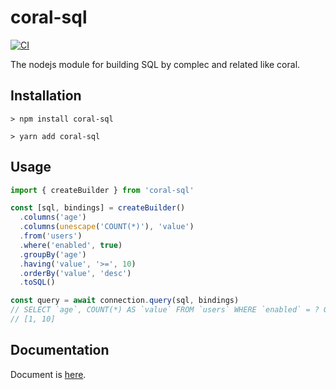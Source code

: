 # coral-sql

[![CI](https://github.com/rymizuki/coral-sql-js/actions/workflows/main.yml/badge.svg)](https://github.com/rymizuki/coral-sql-js/actions/workflows/main.yml)

The nodejs module for building SQL by complec and related like coral.

## Installation

```shell:npm
> npm install coral-sql
```

```shell:yarn
> yarn add coral-sql
```

## Usage

```ts
import { createBuilder } from 'coral-sql'

const [sql, bindings] = createBuilder()
  .columns('age')
  .columns(unescape('COUNT(*)'), 'value')
  .from('users')
  .where('enabled', true)
  .groupBy('age')
  .having('value', '>=', 10)
  .orderBy('value', 'desc')
  .toSQL()

const query = await connection.query(sql, bindings)
// SELECT `age`, COUNT(*) AS `value` FROM `users` WHERE `enabled` = ? GROUP BY `age` HAVING `value` >= ? ORDER BY `value` DESC
// [1, 10]
```

## Documentation

Document is [here](https://rymizuki.github.io/coral-sql-js/).
